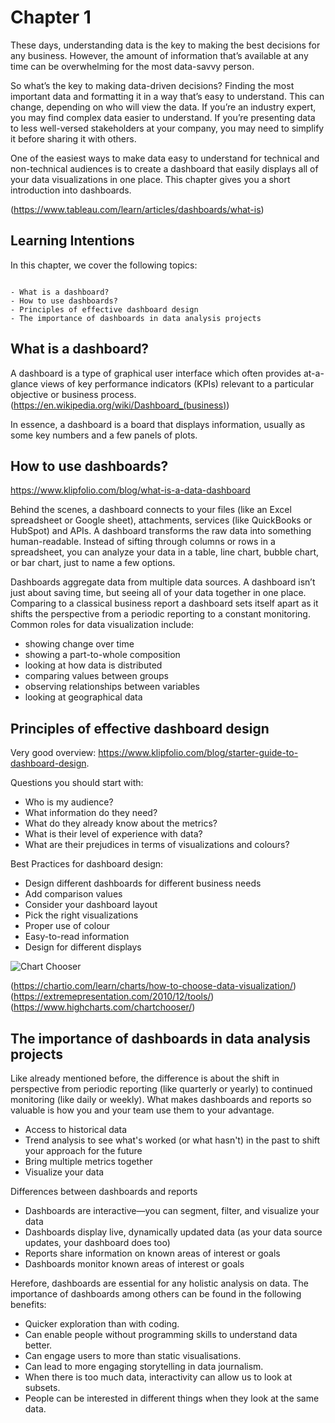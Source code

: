 # Chapter 1

These days, understanding data is the key to making the best decisions for any business. However, the amount of information that’s available at any time can be overwhelming for the most data-savvy person.

So what’s the key to making data-driven decisions? Finding the most important data and formatting it in a way that’s easy to understand. This can change, depending on who will view the data. If you’re an industry expert, you may find complex data easier to understand. If you’re presenting data to less well-versed stakeholders at your company, you may need to simplify it before sharing it with others.

One of the easiest ways to make data easy to understand for technical and non-technical audiences is to create a dashboard that easily displays all of your data visualizations in one place. This chapter gives you a short introduction into dashboards.

(https://www.tableau.com/learn/articles/dashboards/what-is)

## Learning Intentions

In this chapter, we cover the following topics:

```{admonition} Learning Intentions

- What is a dashboard?
- How to use dashboards?
- Principles of effective dashboard design
- The importance of dashboards in data analysis projects
```

## What is a dashboard?

A dashboard is a type of graphical user interface which often provides at-a-glance views of key performance indicators (KPIs) relevant to a particular objective or business process. (https://en.wikipedia.org/wiki/Dashboard_(business))

In essence, a dashboard is a board that displays information, usually as some key numbers and a few panels of plots.

## How to use dashboards?

https://www.klipfolio.com/blog/what-is-a-data-dashboard

Behind the scenes, a dashboard connects to your files (like an Excel spreadsheet or Google sheet), attachments, services (like QuickBooks or HubSpot) and APIs. A dashboard transforms the raw data into something human-readable. Instead of sifting through columns or rows in a spreadsheet, you can analyze your data in a table, line chart, bubble chart, or bar chart, just to name a few options.

Dashboards aggregate data from multiple data sources. A dashboard isn’t just about saving time, but seeing all of your data together in one place. Comparing to a classical business report a dashboard sets itself apart as it shifts the perspective from a periodic reporting to a constant monitoring. Common roles for data visualization include:

- showing change over time
- showing a part-to-whole composition
- looking at how data is distributed
- comparing values between groups
- observing relationships between variables
- looking at geographical data

## Principles of effective dashboard design

Very good overview: https://www.klipfolio.com/blog/starter-guide-to-dashboard-design.

Questions you should start with:

- Who is my audience?
- What information do they need?
- What do they already know about the metrics?
- What is their level of experience with data?
- What are their prejudices in terms of visualizations and colours?

Best Practices for dashboard design:

- Design different dashboards for different business needs
- Add comparison values
- Consider your dashboard layout
- Pick the right visualizations
- Proper use of colour
- Easy-to-read information
- Design for different displays

![Chart Chooser](./ch1_files/chart_chooser.jpg)

(https://chartio.com/learn/charts/how-to-choose-data-visualization/)
(https://extremepresentation.com/2010/12/tools/)
(https://www.highcharts.com/chartchooser/)

## The importance of dashboards in data analysis projects

Like already mentioned before, the difference is about the shift in perspective from periodic reporting (like quarterly or yearly) to continued monitoring (like daily or weekly). What makes dashboards and reports so valuable is how you and your team use them to your advantage.

- Access to historical data
- Trend analysis to see what's worked (or what hasn't) in the past to shift your approach for the future
- Bring multiple metrics together
- Visualize your data

Differences between dashboards and reports
- Dashboards are interactive—you can segment, filter, and visualize your data
- Dashboards display live, dynamically updated data (as your data source updates, your dashboard does too)
- Reports share information on known areas of interest or goals
- Dashboards monitor known areas of interest or goals

Herefore, dashboards are essential for any holistic analysis on data. The importance of dashboards among others can be found in the following benefits:

- Quicker exploration than with coding.
- Can enable people without programming skills to understand data better.
- Can engage users to more than static visualisations.
- Can lead to more engaging storytelling in data journalism.
- When there is too much data, interactivity can allow us to look at subsets.
- People can be interested in different things when they look at the same data.
